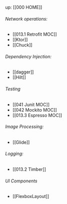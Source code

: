 up: [[000 HOME]]

###### Network operations:
- [[013.1 Retrofit MOC]]
- [[Ktor]]
- [[Chuck]]

###### Dependency Injection:
- [[dagger]]
- [[Hilt]]

###### Testing
- [[041 Junit MOC]]
- [[042 Mockito MOC]]
- [[013.3 Espresso MOC]]


###### Image Processing:
- [[Glide]]


###### Logging:
- [[013.2 Timber]]

###### UI Components
- [[FlexboxLayout]]